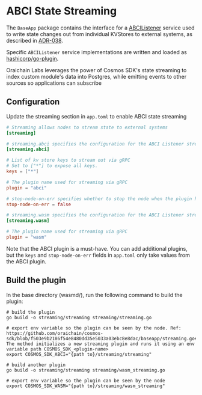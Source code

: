 # ABCI State Streaming

The `BaseApp` package contains the interface for a [ABCIListener](https://github.com/cosmos/cosmos-sdk/blob/main/baseapp/streaming.go)
service used to write state changes out from individual KVStores to external systems,
as described in [ADR-038](https://github.com/cosmos/cosmos-sdk/blob/main/docs/architecture/adr-038-state-listening.md).

Specific `ABCIListener` service implementations are written and loaded as [hashicorp/go-plugin](https://github.com/hashicorp/go-plugin).

Oraichain Labs leverages the power of Cosmos SDK's state streaming to index custom module's data into Postgres, while emitting events to other sources so applications can subscribe

## Configuration

Update the streaming section in `app.toml` to enable ABCI state streaming

```toml
# Streaming allows nodes to stream state to external systems
[streaming]

# streaming.abci specifies the configuration for the ABCI Listener streaming service
[streaming.abci]

# List of kv store keys to stream out via gRPC
# Set to ["*"] to expose all keys.
keys = ["*"]

# The plugin name used for streaming via gRPC
plugin = "abci"

# stop-node-on-err specifies whether to stop the node when the plugin has problems
stop-node-on-err = false

# streaming.wasm specifies the configuration for the ABCI Listener streaming service, for the wasm module
[streaming.wasm]

# The plugin name used for streaming via gRPC
plugin = "wasm"
```

Note that the ABCI plugin is a must-have. You can add additional plugins, but the `keys` and `stop-node-on-err` fields in `app.toml` only take values from the ABCI plugin.

## Build the plugin

In the base directory (wasmd/), run the following command to build the plugin:

```shell
# build the plugin
go build -o streaming/streaming streaming/streaming.go

# export env variable so the plugin can be seen by the node. Ref: https://github.com/oraichain/cosmos-sdk/blob/f503e9b2186f54e8480dd35e5033a03ebc8e8dac/baseapp/streaming.go#L35. The method initializes a new streaming plugin and runs it using an env variable path COSMOS_SDK_<plugin-name>
export COSMOS_SDK_ABCI="{path to}/streaming/streaming"

# build another plugin
go build -o streaming/streaming streaming/wasm_streaming.go

# export env variable so the plugin can be seen by the node
export COSMOS_SDK_WASM="{path to}/streaming/wasm_streaming"
```
